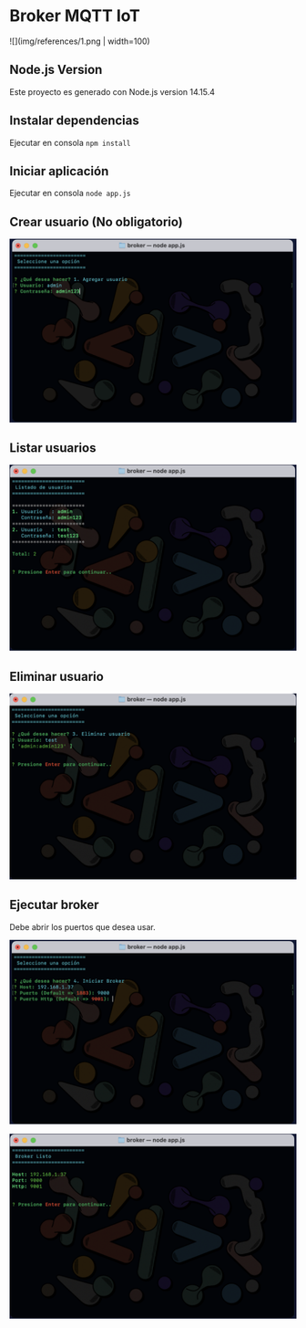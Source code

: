 # Broker MQTT IoT 

![](img/references/1.png | width=100)

## Node.js Version

Este proyecto es generado con Node.js version 14.15.4

## Instalar dependencias

Ejecutar en consola `npm install`

## Iniciar aplicación

Ejecutar en consola `node app.js`

## Crear usuario (No obligatorio)

![](img/references/2.png)

## Listar usuarios

![](img/references/3.png)

## Eliminar usuario

![](img/references/4.png)

## Ejecutar broker

Debe abrir los puertos que desea usar.

![](img/references/5.png)

![](img/references/6.png)
